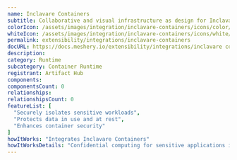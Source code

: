 ```yaml
---
name: Inclavare Containers
subtitle: Collaborative and visual infrastructure as design for Inclavare Containers
colorIcon: /assets/images/integration/inclavare-containers/icons/color/inclavare-containers-color.svg
whiteIcon: /assets/images/integration/inclavare-containers/icons/white/inclavare-containers-white.svg
permalink: extensibility/integrations/inclavare-containers
docURL: https://docs.meshery.io/extensibility/integrations/inclavare containers
description: 
category: Runtime
subcategory: Container Runtime
registrant: Artifact Hub
components: 
componentsCount: 0
relationships: 
relationshipsCount: 0
featureList: [
  "Securely isolates sensitive workloads",
  "Protects data in use and at rest",
  "Enhances container security"
]
howItWorks: "Integrates Inclavare Containers"
howItWorksDetails: "Confidential computing for sensitive applications in Kubernetes"
---
```


